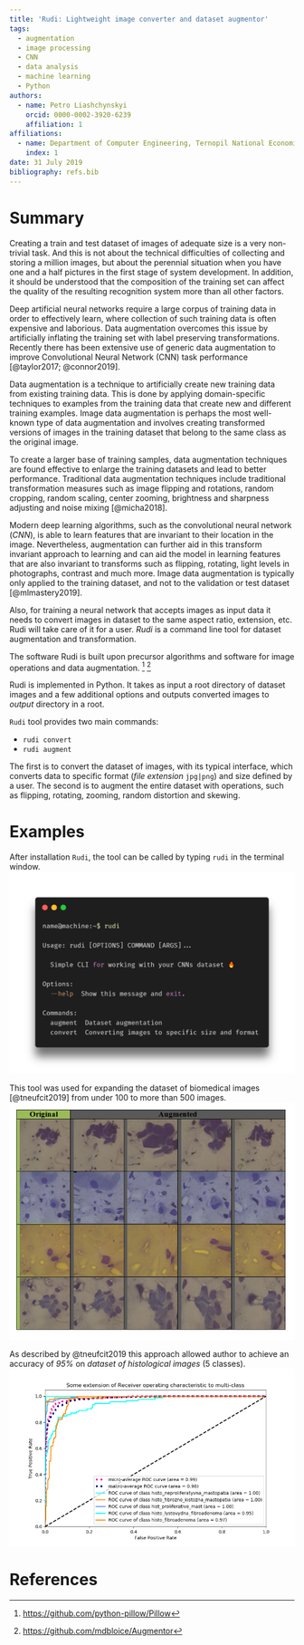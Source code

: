 ```yaml
---
title: 'Rudi: Lightweight image converter and dataset augmentor'
tags:
  - augmentation
  - image processing
  - CNN
  - data analysis
  - machine learning
  - Python
authors:
  - name: Petro Liashchynskyi
    orcid: 0000-0002-3920-6239
    affiliation: 1
affiliations:
  - name: Department of Computer Engineering, Ternopil National Economic University, Ternopil 46003, Ukraine
    index: 1
date: 31 July 2019
bibliography: refs.bib
---
```



# Summary

Creating a train and test dataset of images of adequate size is a very 
non-trivial task. And this is not about the technical difficulties of collecting 
and storing a million images, but about the perennial situation when you 
have one and a half pictures in the first stage of system development. 
In addition, it should be understood that the composition of the training set 
can affect the quality of the resulting recognition system more than all other factors.

Deep artificial neural networks require a large corpus of training data in order to 
effectively learn, where collection of such training data is often expensive and laborious. 
Data augmentation overcomes this issue by artificially inflating the training
set with label preserving transformations. Recently there has been extensive use 
of generic data augmentation to improve Convolutional Neural Network (CNN) task performance [@taylor2017; @connor2019].

Data augmentation is a technique to artificially create new training data from existing training data. 
This is done by applying domain-specific techniques to examples from the training data that create new 
and different training examples. Image data augmentation is perhaps the most well-known type of data 
augmentation and involves creating transformed versions of images in the training dataset that 
belong to the same class as the original image.

To create a larger base of training samples, data augmentation techniques are found effective 
to enlarge the training datasets and lead to better performance. Traditional data 
augmentation techniques include traditional transformation measures such as image 
flipping and rotations, random cropping, random scaling, center zooming, 
brightness and sharpness adjusting and noise mixing [@micha2018]. 

Modern deep learning algorithms, such as the convolutional neural network (*CNN*), is able to 
learn features that are invariant to their location in the image. Nevertheless, augmentation 
can further aid in this transform invariant approach to learning and can aid the model in learning 
features that are also invariant to transforms such as flipping, rotating, 
light levels in photographs, contrast and much more. Image data augmentation is typically only applied 
to the training dataset, and not to the validation or test dataset [@mlmastery2019].

Also, for training a neural network that accepts images as input data it needs 
to convert images in dataset to the same aspect ratio, extension, etc. Rudi will 
take care of it for a user. *Rudi* is a command line tool for dataset augmentation and transformation.

The software Rudi is built upon precursor algorithms and software for image operations 
and data augmentation. [^1] [^2]

Rudi is implemented in Python. It takes as input a root directory of dataset images and a few additional 
options and outputs converted images to *output* directory in a root. 


`Rudi` tool provides two main commands:
* `rudi convert`
* `rudi augment`

The first is to convert the dataset of images, with its typical interface, 
which converts data to specific format (*file extension* `jpg|png`) and size defined by a user. 
The second is to augment the entire dataset with operations, such as flipping, 
rotating, zooming, random distortion and skewing.

[^1]: <https://github.com/python-pillow/Pillow>

[^2]: <https://github.com/mdbloice/Augmentor>


# Examples

After installation `Rudi`, the tool can be called by typing `rudi` in the terminal window.
![Output information after calling `Rudi` script in terminal](figure1.png)

This tool was used for expanding the dataset of biomedical images [@tneufcit2019] from under 100 to more than 500 images.
![Example images of the original and augmented dataset](figure2.png)

As described by @tneufcit2019 this approach allowed author to achieve an accuracy of *95%* on *dataset of histological images* (5 classes).
![ROC crurve for CNN classifier for histological images](figure3.png)

# References
